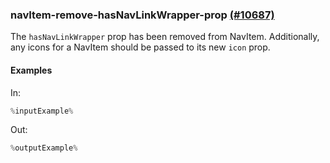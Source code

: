 ### navItem-remove-hasNavLinkWrapper-prop [(#10687)](https://github.com/patternfly/patternfly-react/pull/10687)

The `hasNavLinkWrapper` prop has been removed from NavItem. Additionally, any icons for a NavItem should be passed to its new `icon` prop.

#### Examples

In:

```jsx
%inputExample%
```

Out:

```jsx
%outputExample%
```
